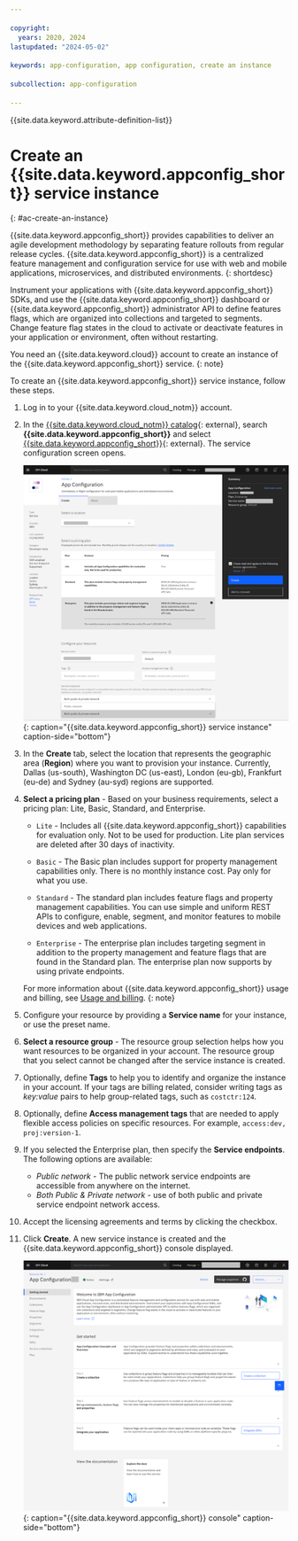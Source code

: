 ```yaml
---

copyright:
  years: 2020, 2024
lastupdated: "2024-05-02"

keywords: app-configuration, app configuration, create an instance

subcollection: app-configuration

---
```


{{site.data.keyword.attribute-definition-list}}

# Create an {{site.data.keyword.appconfig_short}} service instance
{: #ac-create-an-instance}

{{site.data.keyword.appconfig_short}} provides capabilities to deliver an agile development methodology by separating feature rollouts from regular release cycles. {{site.data.keyword.appconfig_short}} is a centralized feature management and configuration service for use with web and mobile applications, microservices, and distributed environments.
{: shortdesc}

Instrument your applications with {{site.data.keyword.appconfig_short}} SDKs, and use the {{site.data.keyword.appconfig_short}} dashboard or {{site.data.keyword.appconfig_short}} administrator API to define features flags, which are organized into collections and targeted to segments. Change feature flag states in the cloud to activate or deactivate features in your application or environment, often without restarting.

You need an {{site.data.keyword.cloud}} account to create an instance of the {{site.data.keyword.appconfig_short}} service.
{: note}

To create an {{site.data.keyword.appconfig_short}} service instance, follow these steps.

1. Log in to your {{site.data.keyword.cloud_notm}} account.

1. In the [{{site.data.keyword.cloud_notm}} catalog](https://cloud.ibm.com/catalog#services){: external}, search **{{site.data.keyword.appconfig_short}}** and select [{{site.data.keyword.appconfig_short}}](https://cloud.ibm.com/catalog/services/apprapp){: external}. The service configuration screen opens.

   ![Create an {{site.data.keyword.appconfig_short}} service instance](images/ac-create-instance.png "Creating an {{site.data.keyword.appconfig_short}} service instance"){: caption="{{site.data.keyword.appconfig_short}} service instance" caption-side="bottom"}

1. In the **Create** tab, select the location that represents the geographic area (**Region**) where you want to provision your instance. Currently, Dallas (us-south), Washington DC (us-east), London (eu-gb), Frankfurt (eu-de) and Sydney (au-syd) regions are supported.

1. **Select a pricing plan** - Based on your business requirements, select a pricing plan: Lite, Basic, Standard, and Enterprise.

   - `Lite` - Includes all {{site.data.keyword.appconfig_short}} capabilities for evaluation only. Not to be used for production. Lite plan services are deleted after 30 days of inactivity.

   - `Basic` - The Basic plan includes support for property management capabilities only. There is no monthly instance cost. Pay only for what you use.

   - `Standard` - The standard plan includes feature flags and property management capabilities. You can use simple and uniform REST APIs to configure, enable, segment, and monitor features to mobile devices and web applications.

   - `Enterprise` - The enterprise plan includes targeting segment in addition to the property management and feature flags that are found in the Standard plan. The enterprise plan now supports by using private endpoints.

   For more information about {{site.data.keyword.appconfig_short}} usage and billing, see [Usage and billing](/docs/app-configuration?topic=app-configuration-ac-faqs-usage).
   {: note}

1. Configure your resource by providing a **Service name** for your instance, or use the preset name.

1. **Select a resource group** - The resource group selection helps how you want resources to be organized in your account. The resource group that you select cannot be changed after the service instance is created.

1. Optionally, define **Tags** to help you to identify and organize the instance in your account. If your tags are billing related, consider writing tags as *key:value* pairs to help group-related tags, such as `costctr:124`.

1. Optionally, define **Access management tags** that are needed to apply flexible access policies on specific resources. For example, `access:dev, proj:version-1`.

1. If you selected the Enterprise plan, then specify the **Service endpoints**. The following options are available:
   - *Public network* - The public network service endpoints are accessible from anywhere on the internet.
   - *Both Public & Private network* - use of both public and private service endpoint network access.

1. Accept the licensing agreements and terms by clicking the checkbox.

1. Click **Create**. A new service instance is created and the {{site.data.keyword.appconfig_short}} console displayed.

   ![{{site.data.keyword.appconfig_short}} console](images/ac-console.png "{{site.data.keyword.appconfig_short}} console"){: caption="{{site.data.keyword.appconfig_short}} console" caption-side="bottom"}

